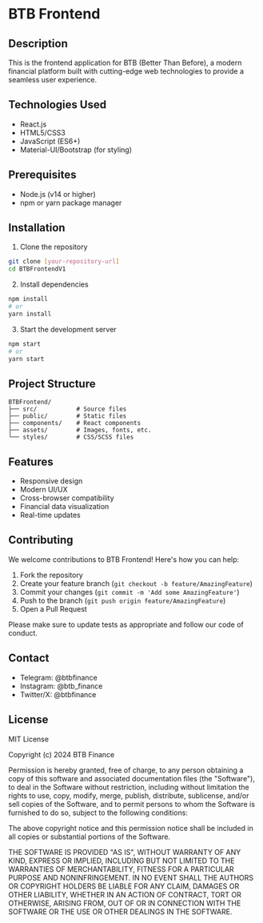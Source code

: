 # BTB Frontend

## Description
This is the frontend application for BTB (Better Than Before), a modern financial platform built with cutting-edge web technologies to provide a seamless user experience.

## Technologies Used
- React.js
- HTML5/CSS3
- JavaScript (ES6+)
- Material-UI/Bootstrap (for styling)

## Prerequisites
- Node.js (v14 or higher)
- npm or yarn package manager

## Installation
1. Clone the repository
```bash
git clone [your-repository-url]
cd BTBFrontendV1
```

2. Install dependencies
```bash
npm install
# or
yarn install
```

3. Start the development server
```bash
npm start
# or
yarn start
```

## Project Structure
```
BTBFrontend/
├── src/           # Source files
├── public/        # Static files
├── components/    # React components
├── assets/        # Images, fonts, etc.
└── styles/        # CSS/SCSS files
```

## Features
- Responsive design
- Modern UI/UX
- Cross-browser compatibility
- Financial data visualization
- Real-time updates

## Contributing
We welcome contributions to BTB Frontend! Here's how you can help:

1. Fork the repository
2. Create your feature branch (`git checkout -b feature/AmazingFeature`)
3. Commit your changes (`git commit -m 'Add some AmazingFeature'`)
4. Push to the branch (`git push origin feature/AmazingFeature`)
5. Open a Pull Request

Please make sure to update tests as appropriate and follow our code of conduct.

## Contact
- Telegram: @btbfinance
- Instagram: @btb_finance
- Twitter/X: @btbfinance

## License
MIT License

Copyright (c) 2024 BTB Finance

Permission is hereby granted, free of charge, to any person obtaining a copy
of this software and associated documentation files (the "Software"), to deal
in the Software without restriction, including without limitation the rights
to use, copy, modify, merge, publish, distribute, sublicense, and/or sell
copies of the Software, and to permit persons to whom the Software is
furnished to do so, subject to the following conditions:

The above copyright notice and this permission notice shall be included in all
copies or substantial portions of the Software.

THE SOFTWARE IS PROVIDED "AS IS", WITHOUT WARRANTY OF ANY KIND, EXPRESS OR
IMPLIED, INCLUDING BUT NOT LIMITED TO THE WARRANTIES OF MERCHANTABILITY,
FITNESS FOR A PARTICULAR PURPOSE AND NONINFRINGEMENT. IN NO EVENT SHALL THE
AUTHORS OR COPYRIGHT HOLDERS BE LIABLE FOR ANY CLAIM, DAMAGES OR OTHER
LIABILITY, WHETHER IN AN ACTION OF CONTRACT, TORT OR OTHERWISE, ARISING FROM,
OUT OF OR IN CONNECTION WITH THE SOFTWARE OR THE USE OR OTHER DEALINGS IN THE
SOFTWARE.
